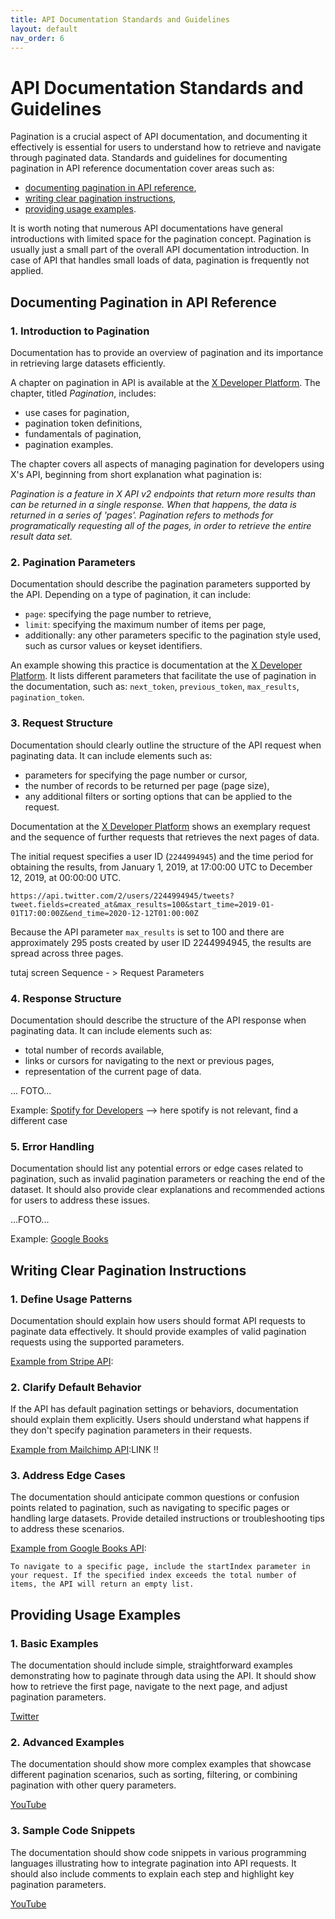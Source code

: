 ```yaml
---
title: API Documentation Standards and Guidelines
layout: default
nav_order: 6
---
```


# API Documentation Standards and Guidelines

Pagination is a crucial aspect of API documentation, and documenting it effectively is essential for users to understand how to retrieve and navigate through paginated data. Standards and guidelines for documenting pagination in API reference documentation cover areas such as:
   - [documenting pagination in API reference](#Documenting-Pagination-in-API-reference),
   - [writing clear pagination instructions](#Writing-Clear-Pagination-Instructions),
   - [providing usage examples](#Providing-Usage-Examples).

It is worth noting that numerous API documentations have general introductions with limited space for the pagination concept. Pagination is usually just a small part of the overall API documentation introduction. In case of API that handles small loads of data, pagination is frequently not applied.

<a id="Documenting-Pagination-in-API-reference"></a>
## Documenting Pagination in API Reference

### 1. Introduction to Pagination 

Documentation has to provide an overview of pagination and its importance in retrieving large datasets efficiently.

A chapter on pagination in API is available at the [X Developer Platform](https://developer.x.com/en/docs/twitter-api/pagination). The chapter, titled *Pagination*, includes:
- use cases for pagination,
- pagination token definitions,
- fundamentals of pagination,
- pagination examples.

The chapter covers all aspects of managing pagination for developers using X's API, beginning from short explanation what pagination is: 

*Pagination is a feature in X API v2 endpoints that return more results than can be returned in a single response. When that happens, the data is returned in a series of 'pages'. Pagination refers to methods for programatically requesting all of the pages, in order to retrieve the entire result data set.*

### 2. Pagination Parameters

Documentation should describe the pagination parameters supported by the API. Depending on a type of pagination, it can include:
   - `page`: specifying the page number to retrieve,
   - `limit`: specifying the maximum number of items per page,
   - additionally: any other parameters specific to the pagination style used, such as cursor values or keyset identifiers.

An example showing this practice is documentation at the [X Developer Platform](https://developer.x.com/en/docs/twitter-api/pagination). It lists different parameters that facilitate the use of pagination in the documentation, such as: `next_token`, `previous_token`, `max_results`, `pagination_token`.

### 3. Request Structure

Documentation should clearly outline the structure of the API request when paginating data. It can include elements such as:
   - parameters for specifying the page number or cursor,
   - the number of records to be returned per page (page size),
   - any additional filters or sorting options that can be applied to the request.

Documentation at the [X Developer Platform](https://developer.x.com/en/docs/twitter-api/pagination) shows an exemplary request and the sequence of further requests that retrieves the next pages of data. 

The initial request specifies a user ID (`2244994945`) and the time period for obtaining the results, from January 1, 2019, at 17:00:00 UTC to December 12, 2019, at 00:00:00 UTC.

`https://api.twitter.com/2/users/2244994945/tweets?tweet.fields=created_at&max_results=100&start_time=2019-01-01T17:00:00Z&end_time=2020-12-12T01:00:00Z`

Because the API parameter `max_results` is set to 100 and there are approximately 295 posts created by user ID 2244994945, the results are spread across three pages.

tutaj screen Sequence - > Request Parameters

### 4. Response Structure

Documentation should describe the structure of the API response when paginating data. It can include elements such as:
   - total number of records available,
   - links or cursors for navigating to the next or previous pages,
   - representation of the current page of data.

... FOTO...

Example: [Spotify for Developers](https://developer.spotify.com/documentation/web-api/reference/get-multiple-artists) --> here spotify is not relevant, find a different case

### 5. Error Handling

Documentation should list any potential errors or edge cases related to pagination, such as invalid pagination parameters or reaching the end of the dataset. It should also provide clear explanations and recommended actions for users to address these issues.

...FOTO...

Example: [Google Books](https://developers.google.com/books/docs/viewer/developers_guide)

<a id="Writing-Clear-Pagination-Instructions"></a>
## Writing Clear Pagination Instructions

### 1. Define Usage Patterns

Documentation should explain how users should format API requests to paginate data effectively. It should provide examples of valid pagination requests using the supported parameters.

[Example from Stripe API](https://docs.stripe.com/api/pagination):

### 2. Clarify Default Behavior

If the API has default pagination settings or behaviors, documentation should explain them explicitly. Users should understand what happens if they don't specify pagination parameters in their requests.

[Example from Mailchimp API]():LINK !!

### 3. Address Edge Cases

The documentation should anticipate common questions or confusion points related to pagination, such as navigating to specific pages or handling large datasets. Provide detailed instructions or troubleshooting tips to address these scenarios.

[Example from Google Books API](https://developers.google.com/books/docs/v1/using):

`To navigate to a specific page, include the startIndex parameter in your request. If the specified index exceeds the total number of items, the API will return an empty list.`

<a id="Providing-Usage-Examples"></a>
## Providing Usage Examples

### 1. Basic Examples

The documentation should include simple, straightforward examples demonstrating how to paginate through data using the API. It should show how to retrieve the first page, navigate to the next page, and adjust pagination parameters.

[Twitter](https://developer.x.com/en/docs/twitter-api/pagination)

### 2. Advanced Examples

The documentation should show more complex examples that showcase different pagination scenarios, such as sorting, filtering, or combining pagination with other query parameters.

[YouTube](https://developers.google.com/youtube/v3/guides/implementation/pagination?hl=en)

### 3. Sample Code Snippets

The documentation should show code snippets in various programming languages illustrating how to integrate pagination into API requests. It should also include comments to explain each step and highlight key pagination parameters.

[YouTube](https://developers.google.com/youtube/v3/code_samples/code_snippets)
